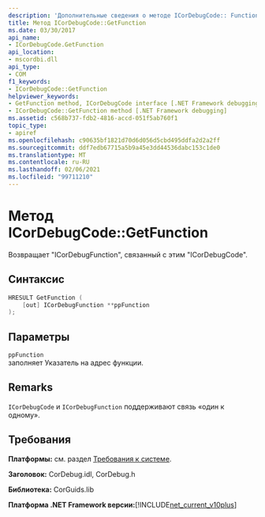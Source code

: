 ```yaml
---
description: 'Дополнительные сведения о методе ICorDebugCode:: Function'
title: Метод ICorDebugCode::GetFunction
ms.date: 03/30/2017
api_name:
- ICorDebugCode.GetFunction
api_location:
- mscordbi.dll
api_type:
- COM
f1_keywords:
- ICorDebugCode::GetFunction
helpviewer_keywords:
- GetFunction method, ICorDebugCode interface [.NET Framework debugging]
- ICorDebugCode::GetFunction method [.NET Framework debugging]
ms.assetid: c568b737-fdb2-4816-accd-051f5ab760f1
topic_type:
- apiref
ms.openlocfilehash: c90635bf1821d70d6d056d5cbd495ddfa2d2a2ff
ms.sourcegitcommit: ddf7edb67715a5b9a45e3dd44536dabc153c1de0
ms.translationtype: MT
ms.contentlocale: ru-RU
ms.lasthandoff: 02/06/2021
ms.locfileid: "99711210"
---
```

# <a name="icordebugcodegetfunction-method"></a>Метод ICorDebugCode::GetFunction

Возвращает "ICorDebugFunction", связанный с этим "ICorDebugCode".  
  
## <a name="syntax"></a>Синтаксис  
  
```cpp  
HRESULT GetFunction (  
    [out] ICorDebugFunction **ppFunction  
);  
```  
  
## <a name="parameters"></a>Параметры  

 `ppFunction`  
 заполняет Указатель на адрес функции.  
  
## <a name="remarks"></a>Remarks  

 `ICorDebugCode` и `ICorDebugFunction` поддерживают связь «один к одному».  
  
## <a name="requirements"></a>Требования  

 **Платформы:** см. раздел [Требования к системе](../../get-started/system-requirements.md).  
  
 **Заголовок:** CorDebug.idl, CorDebug.h  
  
 **Библиотека:** CorGuids.lib  
  
 **Платформа .NET Framework версии:**[!INCLUDE[net_current_v10plus](../../../../includes/net-current-v10plus-md.md)]
